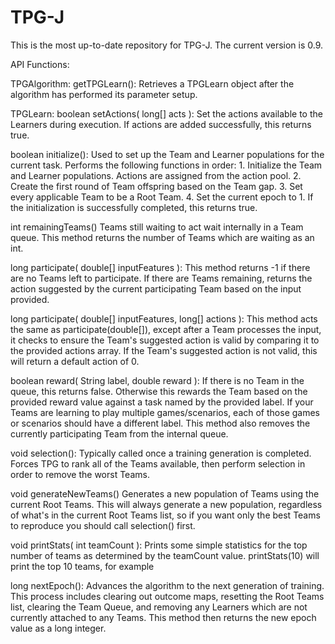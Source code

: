 # TPG-J
This is the most up-to-date repository for TPG-J. The current version is 0.9.

API Functions:

TPGAlgorithm:
  getTPGLearn():
    Retrieves a TPGLearn object after the algorithm has performed its parameter setup.
  
TPGLearn:
  boolean setActions( long[] acts ):
    Set the actions available to the Learners during execution. If actions are added successfully, this returns true.
    
  boolean initialize():
    Used to set up the Team and Learner populations for the current task. Performs the following functions in order:
      1. Initialize the Team and Learner populations. Actions are assigned from the action pool. 
      2. Create the first round of Team offspring based on the Team gap.
      3. Set every applicable Team to be a Root Team.
      4. Set the current epoch to 1.
    If the initialization is successfully completed, this returns true.
  
  int remainingTeams()
    Teams still waiting to act wait internally in a Team queue. This method returns the number of Teams which are waiting as an int.
  
  long participate( double[] inputFeatures ):
    This method returns -1 if there are no Teams left to participate. If there are Teams remaining, returns the action suggested by the current participating Team based on the input provided. 
    
  long participate( double[] inputFeatures, long[] actions ):
    This method acts the same as participate(double[]), except after a Team processes the input, it checks to ensure the Team's suggested action is valid by comparing it to the provided actions array. If the Team's suggested action is not valid, this will return a default action of 0. 
  
  boolean reward( String label, double reward ):
    If there is no Team in the queue, this returns false. Otherwise this rewards the Team based on the provided reward value against a task named by the provided label. If your Teams are learning to play multiple games/scenarios, each of those games or scenarios should have a different label.
    This method also removes the currently participating Team from the internal queue. 
    
  void selection():
    Typically called once a training generation is completed. Forces TPG to rank all of the Teams available, then perform selection in order to remove the worst Teams.
    
  void generateNewTeams()
    Generates a new population of Teams using the current Root Teams. This will always generate a new population, regardless of what's in the current Root Teams list, so if you want only the best Teams to reproduce you should call selection() first.
    
  void printStats( int teamCount ):
    Prints some simple statistics for the top number of teams as determined by the teamCount value. printStats(10) will print the top 10 teams, for example
    
  long nextEpoch():
    Advances the algorithm to the next generation of training. This process includes clearing out outcome maps, resetting the Root Teams list, clearing the Team Queue, and removing any Learners which are not currently attached to any Teams. This method then returns the new epoch value as a long integer.
